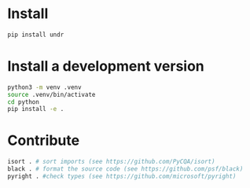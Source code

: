 # Install

```sh
pip install undr
```

# Install a development version

```sh
python3 -m venv .venv
source .venv/bin/activate
cd python
pip install -e .
```

# Contribute

```sh
isort . # sort imports (see https://github.com/PyCQA/isort)
black . # format the source code (see https://github.com/psf/black)
pyright . #check types (see https://github.com/microsoft/pyright)
```
